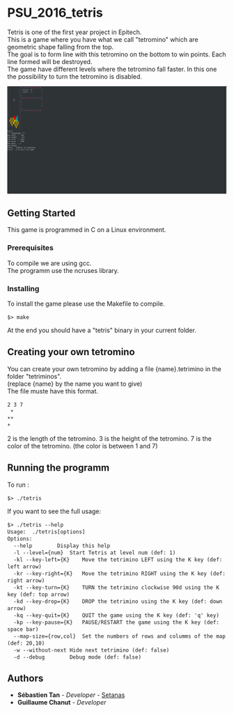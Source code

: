 # PSU_2016_tetris

Tetris is one of the first year project in Epitech. <br/>
This is a game where you have what we call "tetromino" which are geometric shape falling from the top.<br/>
The goal is to form line with this tetromino on the bottom to win points. Each line formed will be destroyed.<br/>
The game have different levels where the tetromino fall faster. In this one the possibility to turn the tetromino is disabled.<br/>

![tetris image](/ressources/tetris.png)

## Getting Started

This game is programmed in C on a Linux environment.

### Prerequisites

To compile we are using gcc.<br/>
The programm use the ncruses library.

### Installing

To install the game please use the Makefile to compile.
 
```
$> make
```

At the end you should have a "tetris" binary in your current folder.

## Creating your own tetromino

You can create your own tetromino by adding a file {name}.tetrimino in the folder "tetriminos".<br/>
(replace {name} by the name you want to give)<br/>
The file muste have this format.
```
2 3 7
 *
**
*
```
2 is the length of the tetromino.
3 is the height of the tetromino.
7 is the color of the tetromino. (the color is between 1 and 7)

## Running the programm

To run :<br/>

```
$> ./tetris
```

If you want to see the full usage:
```
$> ./tetris --help
Usage:	./tetris[options]
Options:
  --help		Display this help
  -l --level={num}	Start Tetris at level num (def: 1)
  -kl --key-left={K}	Move the tetrimino LEFT using the K key (def: left arrow)
  -kr --key-right={K}	Move the tetrimino RIGHT using the K key (def: right arrow)
  -kt --key-turn={K}	TURN the tetrimino clockwise 90d using the K key (def: top arrow)
  -kd --key-drop={K}	DROP the tetrimino using the K key (def: down arrow)
  -kq --key-quit={K}	QUIT the game using the K key (def: 'q' key)
  -kp --key-pause={K}	PAUSE/RESTART the game using the K key (def: space bar)
  --map-size={row,col}	Set the numbers of rows and columms of the map (def: 20,10)
  -w --without-next	Hide next tetrimino (def: false)
  -d --debug		Debug mode (def: false)
```

## Authors

* **Sébastien Tan** - *Developer* - [Setanas](https://github.com/Setanas)
* **Guillaume Chanut** - *Developer*